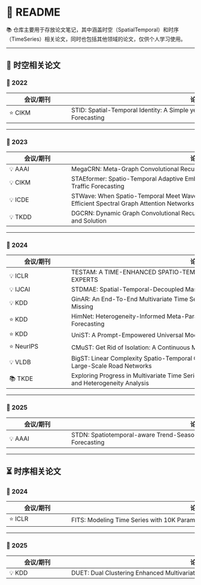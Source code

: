 # 🏰 README

📚 仓库主要用于存放论文笔记，其中涵盖时空（SpatialTemporal）和时序（TimeSeries）相关论文，同时也包括其他领域的论文，仅供个人学习使用。

---

## 🌌 时空相关论文

### 📅 2022

| <div style="width:150px">会议/期刊 | <div style="width:700px">论文标题 | <div style="width:60px">链接 |
|------------------------------------|------------------------------------|------------------------------|
| ⭐ CIKM                            | <div style="width:700px">STID: Spatial-Temporal Identity: A Simple yet Effective Baseline for Multivariate Time Series Forecasting</div> | [📒](Spatial-Temporal/2022_CIKM_STID.md) |

---

### 📅 2023

| <div style="width:150px">会议/期刊 | <div style="width:700px">论文标题 | <div style="width:60px">链接 |
|------------------------------------|------------------------------------|------------------------------|
| 💡 AAAI                           | <div style="width:700px">MegaCRN: Meta-Graph Convolutional Recurrent Network for Spatio-Temporal Modeling</div> | [📒](Spatial-Temporal/2023_AAAI_MegaCRN.md) |
| 💡 CIKM                           | <div style="width:700px">STAEformer: Spatio-Temporal Adaptive Embedding Makes Vanilla Transformer SOTA for Traffic Forecasting</div> | [📒](Spatial-Temporal/2023_CIKM_STAEformer.md) |
| 💡 ICDE                           | <div style="width:700px">STWave: When Spatio-Temporal Meet Wavelets: Disentangled Traffic Forecasting via Efficient Spectral Graph Attention Networks</div> | [📒](Spatial-Temporal/2023_ICDE_STWave.md) |
| 💡 TKDD                           | <div style="width:700px">DGCRN: Dynamic Graph Convolutional Recurrent Network for Traffic Prediction: Benchmark and Solution</div> | [📒](Spatial-Temporal/2023_TKDD_DGCRN.md) |

---

### 📅 2024

| <div style="width:150px">会议/期刊 | <div style="width:700px">论文标题 | <div style="width:60px">链接 |
|------------------------------------|------------------------------------|------------------------------|
| 💡 ICLR                           | <div style="width:700px">TESTAM: A TIME-ENHANCED SPATIO-TEMPORAL ATTENTION MODEL WITH MIXTURE OF EXPERTS</div> | [📒](Spatial-Temporal/2024_ICLR_TESTAM.md) |
| 💡 IJCAI                          | <div style="width:700px">STDMAE: Spatial-Temporal-Decoupled Masked Pre-training for Spatiotemporal Forecasting</div> | [📒](Spatial-Temporal/2024_IJCAI_STDMAE.md) |
| 💡 KDD                            | <div style="width:700px">GinAR: An End-To-End Multivariate Time Series Forecasting Model Suitable for Variable Missing</div> | [📒](Spatial-Temporal/2024_KDD_GinAR.md) |
| ⭐ KDD                            | <div style="width:700px">HimNet: Heterogeneity-Informed Meta-Parameter Learning for Spatiotemporal Time Series Forecasting</div> | [📒](Spatial-Temporal/2024_KDD_HimNet.md) |
| ⭐ KDD                            | <div style="width:700px">UniST: A Prompt-Empowered Universal Model for Urban Spatio-Temporal Prediction</div> | [📒](Spatial-Temporal/2024_KDD_UniST.md) |
| ⭐ NeurIPS                        | <div style="width:700px">CMuST: Get Rid of Isolation: A Continuous Multi-task Spatio-Temporal Learning Framework</div> | [📒](Spatial-Temporal/2024_NeurIPS_CMuST.md) |
| 💡 VLDB                           | <div style="width:700px">BigST: Linear Complexity Spatio-Temporal Graph Neural Network for Traffic Forecasting on Large-Scale Road Networks</div> | [📒](Spatial-Temporal/2024_VLDB_BigST.md) |
| 📚 TKDE                           | <div style="width:700px">Exploring Progress in Multivariate Time Series Forecasting: Comprehensive Benchmarking and Heterogeneity Analysis</div> | [📒](Spatial-Temporal/2024_TKDE_BasicTS.md) |

---

### 📅 2025

| <div style="width:150px">会议/期刊 | <div style="width:700px">论文标题 | <div style="width:60px">链接 |
|------------------------------------|------------------------------------|------------------------------|
| 💡 AAAI                           | <div style="width:700px">STDN: Spatiotemporal-aware Trend-Seasonality Decomposition Network for Traffic Flow Forecasting</div> | [📒](Spatial-Temporal/2025_AAAI_STDN.md) |

---

## ⏳ 时序相关论文

### 📅 2024

| <div style="width:150px">会议/期刊 | <div style="width:700px">论文标题 | <div style="width:60px">链接 |
|------------------------------------|------------------------------------|------------------------------|
| ⭐ ICLR                           | <div style="width:700px">FITS: Modeling Time Series with 10K Parameters</div> | [📒](Time-Series/2024_ICLR_FITS.md) |

---

### 📅 2025

| <div style="width:150px">会议/期刊 | <div style="width:700px">论文标题 | <div style="width:60px">链接 |
|------------------------------------|------------------------------------|------------------------------|
| 💡 KDD                            | <div style="width:700px">DUET: Dual Clustering Enhanced Multivariate Time Series Forecasting</div> | [📒](Time-Series/2025_KDD_DUET.md) |
